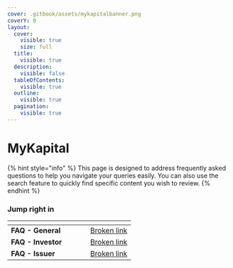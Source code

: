 ```yaml
---
cover: .gitbook/assets/mykapitalbanner.png
coverY: 0
layout:
  cover:
    visible: true
    size: full
  title:
    visible: true
  description:
    visible: false
  tableOfContents:
    visible: true
  outline:
    visible: true
  pagination:
    visible: true
---
```


# MyKapital

{% hint style="info" %}
This page is designed to address frequently asked questions to help you navigate your queries easily. You can also use the search feature to quickly find specific content you wish to review.
{% endhint %}

### Jump right in

<table data-view="cards"><thead><tr><th></th><th></th><th data-hidden data-card-cover data-type="files"></th><th data-hidden></th><th data-hidden data-card-target data-type="content-ref"></th></tr></thead><tbody><tr><td><strong>FAQ - General</strong></td><td></td><td></td><td></td><td><a href="broken-reference">Broken link</a></td></tr><tr><td><strong>FAQ - Investor</strong></td><td></td><td></td><td></td><td><a href="broken-reference">Broken link</a></td></tr><tr><td><strong>FAQ - Issuer</strong></td><td></td><td></td><td></td><td><a href="broken-reference">Broken link</a></td></tr></tbody></table>
